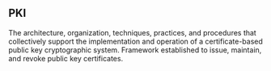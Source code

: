 ## PKI

The architecture, organization, techniques, practices, and procedures that collectively support the implementation and operation of a certificate-based public key cryptographic system. Framework established to issue, maintain, and revoke public key certificates.

